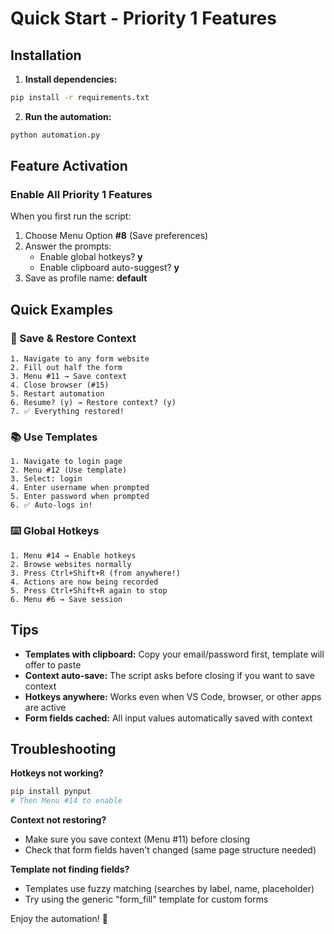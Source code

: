 # Quick Start - Priority 1 Features

## Installation

1. **Install dependencies:**
```bash
pip install -r requirements.txt
```

2. **Run the automation:**
```bash
python automation.py
```

## Feature Activation

### Enable All Priority 1 Features
When you first run the script:
1. Choose Menu Option **#8** (Save preferences)
2. Answer the prompts:
   - Enable global hotkeys? **y**
   - Enable clipboard auto-suggest? **y**
3. Save as profile name: **default**

## Quick Examples

### 🔄 Save & Restore Context
```
1. Navigate to any form website
2. Fill out half the form
3. Menu #11 → Save context
4. Close browser (#15)
5. Restart automation
6. Resume? (y) → Restore context? (y)
7. ✅ Everything restored!
```

### 📚 Use Templates
```
1. Navigate to login page
2. Menu #12 (Use template)
3. Select: login
4. Enter username when prompted
5. Enter password when prompted
6. ✅ Auto-logs in!
```

### ⌨️ Global Hotkeys
```
1. Menu #14 → Enable hotkeys
2. Browse websites normally
3. Press Ctrl+Shift+R (from anywhere!)
4. Actions are now being recorded
5. Press Ctrl+Shift+R again to stop
6. Menu #6 → Save session
```

## Tips

- **Templates with clipboard:** Copy your email/password first, template will offer to paste
- **Context auto-save:** The script asks before closing if you want to save context
- **Hotkeys anywhere:** Works even when VS Code, browser, or other apps are active
- **Form fields cached:** All input values automatically saved with context

## Troubleshooting

**Hotkeys not working?**
```bash
pip install pynput
# Then Menu #14 to enable
```

**Context not restoring?**
- Make sure you save context (Menu #11) before closing
- Check that form fields haven't changed (same page structure needed)

**Template not finding fields?**
- Templates use fuzzy matching (searches by label, name, placeholder)
- Try using the generic "form_fill" template for custom forms

Enjoy the automation! 🚀
